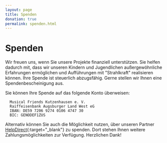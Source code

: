 ```yaml
---
layout: page
title: Spenden
donation: true
permalink: spenden.html
---
```


# Spenden

Wir freuen uns, wenn Sie unsere Projekte finanziell unterstützen. Sie helfen dadurch mit, dass wir unseren Kindern und Jugendlichen außergewöhnliche Erfahrungen ermöglichen und Aufführungen mit "Strahlkraft" realisieren können. Ihre Spende ist steuerlich abzugsfähig. Gerne stellen wir Ihnen eine Spendenbescheinigung aus.

Sie können Ihre Spende auf das folgende Konto überweisen:

~~~
  Musical Friends Kutzenhausen e. V.
  Raiffeisenbank Augsburger Land West eG
  IBAN: DE59 7206 9274 0106 4747 30
  BIC: GENODEF1ZUS
~~~

Alternativ können Sie auch die Möglichkeit nutzen, über unseren Partner [HelpDirect](https://www.helpmundo.de/helptools/donations/13631/0/?type=dom&newLocal=de){:target="_blank"} zu spenden. Dort stehen Ihnen weitere Zahlungsmöglichkeiten zur Verfügung. Herzlichen Dank!
